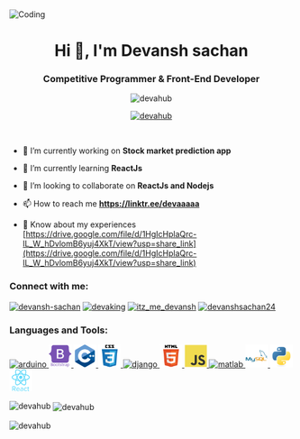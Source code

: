 
<img align="center" alt="Coding" width="1000" height="500" src="https://media0.giphy.com/media/13HgwGsXF0aiGY/giphy.gif?cid=790b76110e28e3c5c85f1d1043933e36ccaf70ce341c6fce&rid=giphy.gif&ct=g">
<h1 align="center">Hi 👋, I'm Devansh sachan</h1>
<h3 align="center">Competitive Programmer & Front-End Developer</h3>


<p align="center"> <img src="https://komarev.com/ghpvc/?username=devahub&label=Profile%20views&color=0e75b6&style=flat" alt="devahub" /> </p>

<p align="center"> <a href="https://github.com/ryo-ma/github-profile-trophy"><img src="https://github-profile-trophy.vercel.app/?username=devahub" alt="devahub" /></a> </p>

<p align="center"> <a href="https://twitter.com/" target="blank"><img src="https://img.shields.io/twitter/follow/?logo=twitter&style=for-the-badge" alt="" /></a> </p>

- 🔭 I’m currently working on **Stock market prediction app**

- 🌱 I’m currently learning **ReactJs**

- 👯 I’m looking to collaborate on **ReactJs and Nodejs**

- 📫 How to reach me **https://linktr.ee/devaaaaa**

- 📄 Know about my experiences [https://drive.google.com/file/d/1HgIcHplaQrc-lL_W_hDvlomB6yuj4XkT/view?usp=share_link](https://drive.google.com/file/d/1HgIcHplaQrc-lL_W_hDvlomB6yuj4XkT/view?usp=share_link)

<h3 align="left">Connect with me:</h3>
<p align="left">
<a href="https://linkedin.com/in/devansh-sachan" target="blank"><img align="center" src="https://raw.githubusercontent.com/rahuldkjain/github-profile-readme-generator/master/src/images/icons/Social/linked-in-alt.svg" alt="devansh-sachan" height="30" width="40" /></a>
<a href="https://www.codechef.com/users/devaking" target="blank"><img align="center" src="https://cdn.jsdelivr.net/npm/simple-icons@3.1.0/icons/codechef.svg" alt="devaking" height="30" width="40" /></a>
<a href="https://www.hackerrank.com/itz_me_devansh" target="blank"><img align="center" src="https://raw.githubusercontent.com/rahuldkjain/github-profile-readme-generator/master/src/images/icons/Social/hackerrank.svg" alt="itz_me_devansh" height="30" width="40" /></a>
<a href="https://www.leetcode.com/devanshsachan24" target="blank"><img align="center" src="https://raw.githubusercontent.com/rahuldkjain/github-profile-readme-generator/master/src/images/icons/Social/leet-code.svg" alt="devanshsachan24" height="30" width="40" /></a>
</p>

<h3 align="left">Languages and Tools:</h3>
<p align="left"> <a href="https://www.arduino.cc/" target="_blank" rel="noreferrer"> <img src="https://cdn.worldvectorlogo.com/logos/arduino-1.svg" alt="arduino" width="40" height="40"/> </a> <a href="https://getbootstrap.com" target="_blank" rel="noreferrer"> <img src="https://raw.githubusercontent.com/devicons/devicon/master/icons/bootstrap/bootstrap-plain-wordmark.svg" alt="bootstrap" width="40" height="40"/> </a> <a href="https://www.w3schools.com/cpp/" target="_blank" rel="noreferrer"> <img src="https://raw.githubusercontent.com/devicons/devicon/master/icons/cplusplus/cplusplus-original.svg" alt="cplusplus" width="40" height="40"/> </a> <a href="https://www.w3schools.com/css/" target="_blank" rel="noreferrer"> <img src="https://raw.githubusercontent.com/devicons/devicon/master/icons/css3/css3-original-wordmark.svg" alt="css3" width="40" height="40"/> </a> <a href="https://www.djangoproject.com/" target="_blank" rel="noreferrer"> <img src="https://cdn.worldvectorlogo.com/logos/django.svg" alt="django" width="40" height="40"/> </a> <a href="https://www.w3.org/html/" target="_blank" rel="noreferrer"> <img src="https://raw.githubusercontent.com/devicons/devicon/master/icons/html5/html5-original-wordmark.svg" alt="html5" width="40" height="40"/> </a> <a href="https://developer.mozilla.org/en-US/docs/Web/JavaScript" target="_blank" rel="noreferrer"> <img src="https://raw.githubusercontent.com/devicons/devicon/master/icons/javascript/javascript-original.svg" alt="javascript" width="40" height="40"/> </a> <a href="https://www.mathworks.com/" target="_blank" rel="noreferrer"> <img src="https://upload.wikimedia.org/wikipedia/commons/2/21/Matlab_Logo.png" alt="matlab" width="40" height="40"/> </a> <a href="https://www.mysql.com/" target="_blank" rel="noreferrer"> <img src="https://raw.githubusercontent.com/devicons/devicon/master/icons/mysql/mysql-original-wordmark.svg" alt="mysql" width="40" height="40"/> </a> <a href="https://www.python.org" target="_blank" rel="noreferrer"> <img src="https://raw.githubusercontent.com/devicons/devicon/master/icons/python/python-original.svg" alt="python" width="40" height="40"/> </a> <a href="https://reactjs.org/" target="_blank" rel="noreferrer"> <img src="https://raw.githubusercontent.com/devicons/devicon/master/icons/react/react-original-wordmark.svg" alt="react" width="40" height="40"/> </a> </p>

<p><img align="left" src="https://github-readme-stats.vercel.app/api/top-langs?username=devahub&show_icons=true&locale=en&layout=compact" alt="devahub" /></p>

<p>&nbsp;<img align="center" src="https://github-readme-stats.vercel.app/api?username=devahub&show_icons=true&locale=en" alt="devahub" /></p>

<p><img align="center" src="https://github-readme-streak-stats.herokuapp.com/?user=devahub&" alt="devahub" /></p>
